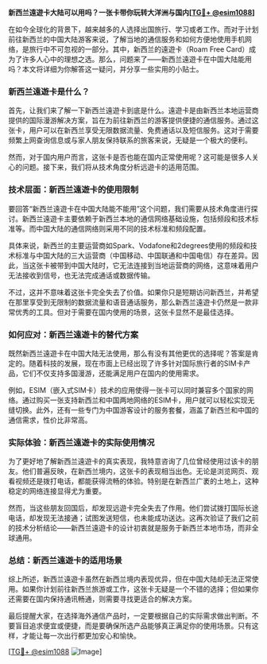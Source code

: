 **新西兰遠遊卡大陆可以用吗？一张卡带你玩转大洋洲与国内[[TG💪+ @esim1088](https://t.me/s/esim1088)]**

在如今全球化的背景下，越来越多的人选择出国旅行、学习或者工作。而对于计划前往新西兰的中国大陆游客来说，了解当地的通信服务和如何方便地使用手机网络，是旅行中不可忽视的一部分。其中，新西兰的遠遊卡（Roam Free Card）成为了许多人心中的理想之选。那么，问题来了——新西兰遠遊卡在中国大陆能用吗？本文将详细为你解答这一疑问，并分享一些实用的小贴士。

### 新西兰遠遊卡是什么？

首先，让我们来了解一下新西兰遠遊卡到底是什么。遠遊卡是由新西兰本地运营商提供的国际漫游解决方案，旨在为前往新西兰的游客提供便捷的通信服务。通过这张卡，用户可以在新西兰享受无限数据流量、免费通话以及短信服务。这对于需要频繁上网查询信息或与家人朋友保持联系的旅客来说，无疑是一个极大的便利。

然而，对于国内用户而言，这张卡是否也能在国内正常使用呢？这可能是很多人关心的问题。接下来，我们将从技术角度分析远遊卡的适用范围。

### 技术层面：新西兰遠遊卡的使用限制

要回答“新西兰遠遊卡在中国大陆能不能用”这个问题，我们需要从技术角度进行探讨。新西兰遠遊卡主要依赖于新西兰本地的通信网络基础设施，包括频段和技术标准等。而中国大陆的通信网络则采用不同的技术标准和频段配置。

具体来说，新西兰的主要运营商如Spark、Vodafone和2degrees使用的频段和技术标准与中国大陆的三大运营商（中国移动、中国联通和中国电信）存在差异。因此，当这张卡被带到中国大陆时，它无法连接到当地运营商的网络，这意味着用户无法接收到信号，也无法完成通话或数据传输。

不过，这并不意味着这张卡完全失去了价值。如果你只是短期访问新西兰，并希望在那里享受到无限制的数据流量和语音通话服务，那么新西兰遠遊卡仍然是一款非常优秀的工具。但对于需要在国内使用的场景，这张卡显然不是最佳选择。

### 如何应对：新西兰遠遊卡的替代方案

既然新西兰遠遊卡在中国大陆无法使用，那么有没有其他更优的选择呢？答案是肯定的。随着科技的发展，现在市面上已经出现了许多针对国际旅行者的SIM卡产品，它们不仅支持多国漫游，还能满足用户在国内的使用需求。

例如，ESIM（嵌入式SIM卡）技术的应用使得一张卡可以同时兼容多个国家的网络。通过购买一张支持新西兰和中国两地网络的ESIM卡，用户就可以轻松实现无缝切换。此外，还有一些专门为中国游客设计的服务套餐，涵盖了新西兰和中国的通信需求，性价比非常高。

### 实际体验：新西兰遠遊卡的实际使用情况

为了更好地了解新西兰遠遊卡的真实表现，我特意咨询了几位曾经使用过该卡的朋友。他们普遍反映，在新西兰境内，这张卡的表现相当出色。无论是浏览网页、观看视频还是拨打电话，都能获得流畅的体验。特别是在新西兰广袤的土地上，这种稳定的网络连接显得尤为重要。

然而，当这些朋友回国后，却发现远遊卡完全失去了作用。他们尝试拨打国际长途电话，却发现无法接通；试图发送短信，也未能成功送达。这再次验证了我们之前的技术分析结论——新西兰遠遊卡的设计初衷就是服务于新西兰本地市场，而非全球通用。

### 总结：新西兰遠遊卡的适用场景

综上所述，新西兰遠遊卡虽然在新西兰境内表现优异，但在中国大陆却无法正常使用。如果你计划前往新西兰旅游或工作，这张卡无疑是一个不错的选择；但如果你还需要在国内保持通讯畅通，则需要寻找更适合的解决方案。

最后提醒大家，在选择海外通信产品时，一定要根据自己的实际需求做出判断。不要盲目追求便宜或便捷，而是要确保所选产品能够真正满足你的使用场景。只有这样，才能让每一次出行都更加安心和愉快。

[[TG💪+ @esim1088](https://t.me/s/esim1088) ![Image](https://i.postimg.cc/4NQfJmqS/Snipaste-2025-05-13-00-14-12.png)]